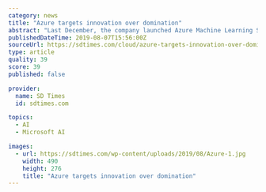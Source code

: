 ```yaml
---
category: news
title: "Azure targets innovation over domination"
abstract: "Last December, the company launched Azure Machine Learning Services as well as an integration with Power BI, which brings ML to data analysts. According to Tzvi Keisar, senior program manager at ..."
publishedDateTime: 2019-08-07T15:56:00Z
sourceUrl: https://sdtimes.com/cloud/azure-targets-innovation-over-domination/
type: article
quality: 39
score: 39
published: false

provider:
  name: SD Times
  id: sdtimes.com

topics:
  - AI
  - Microsoft AI

images:
  - url: https://sdtimes.com/wp-content/uploads/2019/08/Azure-1.jpg
    width: 490
    height: 276
    title: "Azure targets innovation over domination"
---
```

